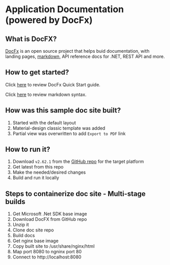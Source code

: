 # Application Documentation (powered by DocFx)

## What is DocFX?

[DocFx](https://github.com/dotnet/docfx) is an open source project that helps buid documentation, with landing pages, [markdown](https://www.markdownguide.org/getting-started/), API reference docs for .NET, REST API and more.

## How to get started?

Click [here](https://dotnet.github.io/docfx/) to review DocFx Quick Start guide.

Click [here](https://docs.github.com/en/get-started/writing-on-github/getting-started-with-writing-and-formatting-on-github/basic-writing-and-formatting-syntax) to review markdown syntax.

## How was this sample doc site built?

1. Started with the default layout
2. Material-design classic template was added
3. Partial view was overwritten to add `Export to PDF` link

## How to run it?

1. Download `v2.62.1` from the [GitHub repo](https://github.com/dotnet/docfx/releases) for the target platform
2. Get latest from this repo
3. Make the needed/desired changes
4. Build and run it locally

## Steps to containerize doc site - Multi-stage builds

1. Get Microsoft .Net SDK base image
2. Download DocFX from GitHub repo
3. Unzip it
4. Clone doc site repo
5. Build docs
6. Get nginx base image
7. Copy built site to /usr/share/nginx/html
8. Map port 8080 to ngninx port 80
9. Connect to http://localhost:8080
